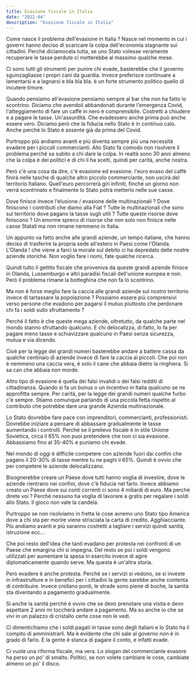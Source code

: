 ```yaml
---
title: Evasione fiscale in Italia
date: "2022-04"
description: "Evasione fiscale in Italia"
---
```



Come nasce il problema dell'evasione in Italia ? Nasce nel momento in cui i governi hanno deciso  di scaricare la colpa dell'economia stagnante sui cittadini. Perchè diciamocela tutta, se uno Stato volesse veramente recuperare le tasse perdute ci metterebbe al massimo qualche mese.

Ci sono tutti gli strumenti per punire chi evade, basterebbe che il governo sguinzagliasse i propri cani da guardia. Invece preferisce continuare a lamentarsi e a lagnarsi e bla bla bla. è un forte strumento politico quello di incutere timore. 

Quando pensiamo all'evasione pensiamo sempre al bar che non ha fatto lo scontrino. Diciamo che avendoli
abbandonati durante l'emergenza Covid, l'atteggiamento di fare un caffè in nero è comprensibile.  Costretti a chiudere e a pagare le tasse. Un'assurdità. Che evadessero anche prima può anche essere vero. Diciamo però che la fiducia nello Stato è in continuo calo. Anche perchè lo Stato è assente già da prima del Covid.

Purtroppo più andiamo avanti e più diventa sempre più una necessità evadere per i piccoli commercianti.
Allo Stato fa comodo non risolvere il problema perché sa subito a chi dare la colpa. In realtà sono 30 anni almeno che la colpa è dei politici e di chi li ha scelti, quindi per carità, anche nostra.

Però c'è una cosa da dire, c'è evasione ed evasione. l'euro evaso del caffè finirà nelle tasche di qualche
altro piccolo commerciante, non uscirà del territorio Italiano. Quell'euro percorrerà giri infiniti, finché un giorno non verrà scontrinato e finalmente lo Stato potrà metterlo nelle sue casse.

Dove finisce invece l'elusione / evasione delle multinazionali ? Dove finiscono i contributi che diamo alla Fiat ? 
Tutte le multinazionali che sono sul territorio dove pagano la tasse sugli utili ? Tutte queste risorse dove finiscono ? Un enorme spreco di risorse che non solo non finisce nelle casse Statali  ma non rimane nemmeno in Italia.

Un appunto va fatto anche alle grandi aziende, un tempo italiane, che hanno deciso di trasferire la propria sede all'estero in Paesi come l'Olanda. L'Olanda ! che viene a farci la morale sul debito ci ha depredato delle nostre aziende storiche. Non voglio fare i nomi, fate qualche ricerca.

Quindi tutto il gettito fiscale che proveniva da queste grandi aziende finisce in Olanda, Lussemburgo e altri paradisi fiscali dell'unione europea e non. Però il problema rimane la botteghina che non fa lo scontrino.

Ma non è forse meglio fare la caccia alle grandi aziende sul nostro territorio invece di tartassare la popolazione ? Possiamo essere più comprensivi verso persone che evadono per pagarsi il mutuo piuttosto che perdonare chi fa i soldi sullo sfruttamento ? 

Perché il fatto è che queste mega aziende, oltretutto, da qualche parte nel mondo stanno sfruttando qualcuno. E chi delocalizza, di fatto, lo fa per pagare meno tasse e schiavizzare qualcuno in Paesi senza sicurezza, mutua e via dicendo.

Cioè per la legge dei grandi numeri basterebbe andare a battere cassa da qualche centinaio di aziende invece di fare la caccia ai piccoli. Che poi non è nemmeno una caccia vera, è solo il cane che abbaia dietro la ringhiera. Si sa can che abbaia non morde.

Altro tipo di evasione è quella dei falsi invalidi o dei falsi redditi di cittadinanza. Quando si fa un bonus o un incentivo in Italia qualcuno se ne approfitta sempre. Per carità, per la legge dei grandi numeri qualche furbo c'è sempre. Stiamo comunque parlando di una piccola fetta rispetto al contributo che potrebbe dare una grande Azienda multinazionale.

Lo Stato dovrebbe fare pace con imprenditori, commercianti, professionisti. Dovrebbe iniziare a pensare di abbassare gradualmente le tasse aumentando i controlli. Perché se il prelievo fiscale è in stile Unione Sovietica, circa il 65% non puoi pretendere che non ci sia evasione. Abbassiamo fino al 35-40% e puniamo chi evade.

Nel mondo di oggi è difficile competere con aziende fuori dai confini che pagano il 20-30% di tasse mentre tu ne paghi il 65%. Quindi è ovvio che per competere le aziende delocalizzano.  

Bisognerebbe creare un Paese dove tutti hanno voglia di investire, dove le aziende rientrano nei confini, dove c'è fiducia nel farlo. Invece abbiamo creato un Paese dove sui conti correnti ci sono 4 miliardi di euro. Ma perché direte voi ? Perché nessuno ha voglia di lavorare a gratis per regalare i soldi allo Stato. Il gioco non vale la candela.

Purtroppo se non risolviamo in fretta le cose avremo uno Stato tipo America dove a chi sta per morire viene strisciata la carta di credito. Agghiacciante. Più andiamo avanti e più saranno costretti a tagliare i servizi quindi sanità, istruzione ecc...

Che poi resto dell'idea che tanti evadano per protesta nei confronti di un Paese che emargina chi si impegna. Del resto se poi i soldi vengono utilizzati per aumentare la spesa in esercito invece di agire diplomaticamente quando serve. Ma questa è un'altra storia. 

Però evadere è anche protesta. Perché se i servizi si vedono, se si investe in infrastrutture e in benefici per i cittadini la gente sarebbe anche contenta di contribuire. Invece crollano ponti, le strade sono piene di buche, la sanità sta diventando a pagamento gradualmente. 

Si anche la sanità perché è ovvio che se devo prenotare una visita e devo aspettare 2 anni mi toccherà andare a pagamento. Ma so anche io che se vivi in un palazzo di cristallo certe cose non le vedi.

Ci dimentichiamo che i soldi pagati in tasse sono degli italiani e lo Stato ha il compito di amministrarli. Ma è evidente che chi sale al governo non è in grado di farlo. E la gente è stanca di pagare il conto, e infatti evade.

Ci vuole una riforma fiscale, ma vera. Lo slogan del commerciante evasore ha perso un po' di smalto. Politici, se non volete cambiare le cose, cambiate almeno un po' il disco.




    



